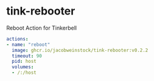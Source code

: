 # tink-rebooter
Reboot Action for Tinkerbell

```yaml
actions:
- name: "reboot"
  image: ghcr.io/jacobweinstock/tink-rebooter:v0.2.2
  timeout: 90
  pid: host
  volumes:
  - /:/host
```
